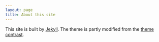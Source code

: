 ```yaml
---
layout: page
title: About this site 
---
```


This site is built by [Jekyll](https://jekyllrb.com). The theme is partly modified from the [theme contrast](https://github.com/niklasbuschmann/contrast).
